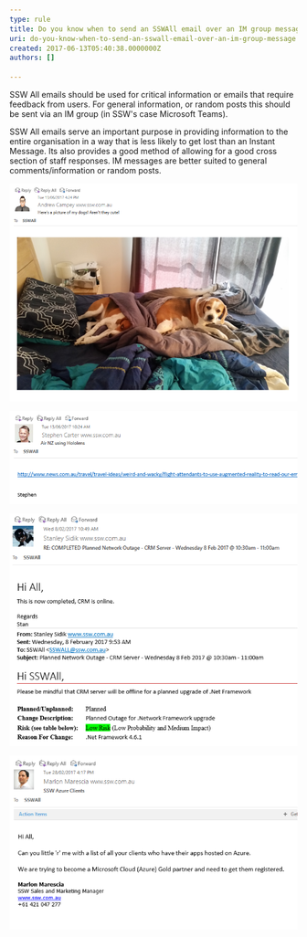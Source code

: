 ```yaml
---
type: rule
title: Do you know when to send an SSWAll email over an IM group message?
uri: do-you-know-when-to-send-an-sswall-email-over-an-im-group-message
created: 2017-06-13T05:40:38.0000000Z
authors: []

---
```


SSW All emails should be used for critical information or emails that require feedback from users.  For general information, or random posts this should be sent via an IM group (in SSW's case Microsoft Teams).


 
SSW All emails serve an important purpose in providing information to the entire organisation in a way that is less likely to get lost than an Instant Message.  Its also provides a good method of allowing for a good cross section of staff responses.  IM messages are better suited to general comments/information or random posts.


![Bad](bad1.png)






![Bad](bad2.png)




![Good](good1.png)




![Good](good2.png)

